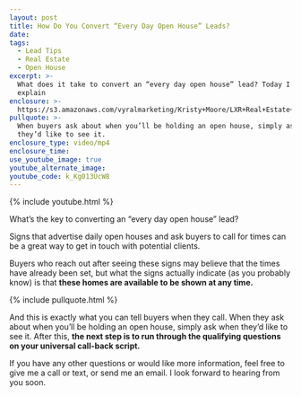 ```yaml
---
layout: post
title: How Do You Convert “Every Day Open House” Leads?
date:
tags:
  - Lead Tips
  - Real Estate
  - Open House
excerpt: >-
  What does it take to convert an “every day open house” lead? Today I’ll
  explain
enclosure: >-
  https://s3.amazonaws.com/vyralmarketing/Kristy+Moore/LXR+Real+Estate+Coaching-+How+Do+You+Convert+Every+Day+Open+House+Leads%253F.mp4
pullquote: >-
  When buyers ask about when you’ll be holding an open house, simply ask when
  they’d like to see it.
enclosure_type: video/mp4
enclosure_time:
use_youtube_image: true
youtube_alternate_image:
youtube_code: k_Kg013UcW8
---
```


{% include youtube.html %}

What’s the key to converting an “every day open house” lead?&nbsp;

Signs that advertise daily open houses and ask buyers to call for times can be a great way to get in touch with potential clients.&nbsp;

Buyers who reach out after seeing these signs may believe that the times have already been set, but what the signs actually indicate (as you probably know) is that **these homes are available to be shown at any time.&nbsp;**

{% include pullquote.html %}

And this is exactly what you can tell buyers when they call. When they ask about when you’ll be holding an open house, simply ask when they’d like to see it. After this, **the next step is to run through the qualifying questions on your universal call-back script.**&nbsp;

If you have any other questions or would like more information, feel free to give me a call or text, or send me an email. I look forward to hearing from you soon.